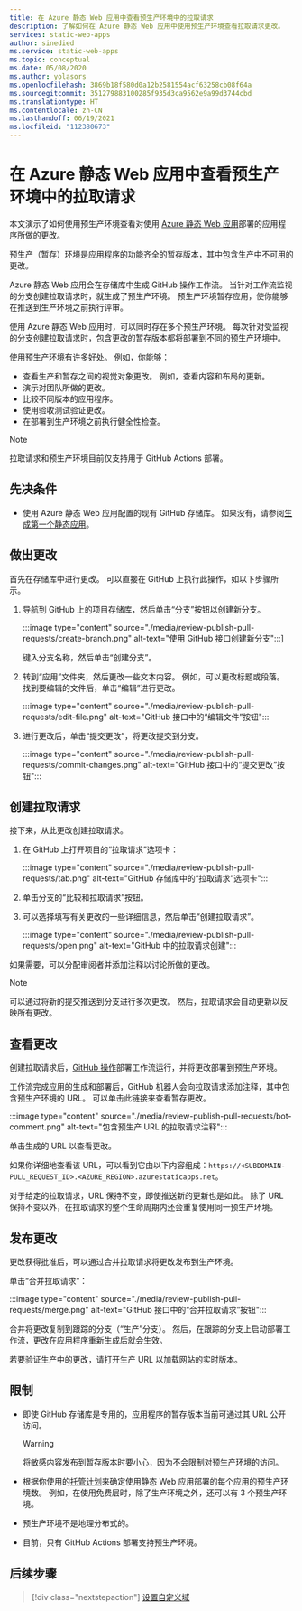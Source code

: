 ```yaml
---
title: 在 Azure 静态 Web 应用中查看预生产环境中的拉取请求
description: 了解如何在 Azure 静态 Web 应用中使用预生产环境查看拉取请求更改。
services: static-web-apps
author: sinedied
ms.service: static-web-apps
ms.topic: conceptual
ms.date: 05/08/2020
ms.author: yolasors
ms.openlocfilehash: 3869b18f580d0a12b2581554acf63258cb08f64a
ms.sourcegitcommit: 351279883100285f935d3ca9562e9a99d3744cbd
ms.translationtype: HT
ms.contentlocale: zh-CN
ms.lasthandoff: 06/19/2021
ms.locfileid: "112380673"
---
```

# <a name="review-pull-requests-in-pre-production-environments-in-azure-static-web-apps"></a>在 Azure 静态 Web 应用中查看预生产环境中的拉取请求

本文演示了如何使用预生产环境查看对使用 [Azure 静态 Web 应用](overview.md)部署的应用程序所做的更改。

预生产（暂存）环境是应用程序的功能齐全的暂存版本，其中包含生产中不可用的更改。

Azure 静态 Web 应用会在存储库中生成 GitHub 操作工作流。 当针对工作流监视的分支创建拉取请求时，就生成了预生产环境。 预生产环境暂存应用，使你能够在推送到生产环境之前执行评审。

使用 Azure 静态 Web 应用时，可以同时存在多个预生产环境。 每次针对受监视的分支创建拉取请求时，包含更改的暂存版本都将部署到不同的预生产环境中。

使用预生产环境有许多好处。 例如，你能够：

- 查看生产和暂存之间的视觉对象更改。 例如，查看内容和布局的更新。
- 演示对团队所做的更改。
- 比较不同版本的应用程序。
- 使用验收测试验证更改。
- 在部署到生产环境之前执行健全性检查。

> [!NOTE]
> 拉取请求和预生产环境目前仅支持用于 GitHub Actions 部署。

## <a name="prerequisites"></a>先决条件

- 使用 Azure 静态 Web 应用配置的现有 GitHub 存储库。 如果没有，请参阅[生成第一个静态应用](getting-started.md)。

## <a name="make-a-change"></a>做出更改

首先在存储库中进行更改。 可以直接在 GitHub 上执行此操作，如以下步骤所示。

1. 导航到 GitHub 上的项目存储库，然后单击“分支”按钮以创建新分支。

    :::image type="content" source="./media/review-publish-pull-requests/create-branch.png" alt-text="使用 GitHub 接口创建新分支":::]

    键入分支名称，然后单击“创建分支”。

1. 转到“应用”文件夹，然后更改一些文本内容。 例如，可以更改标题或段落。 找到要编辑的文件后，单击“编辑”进行更改。

    :::image type="content" source="./media/review-publish-pull-requests/edit-file.png" alt-text="GitHub 接口中的“编辑文件”按钮":::

1. 进行更改后，单击“提交更改”，将更改提交到分支。

    :::image type="content" source="./media/review-publish-pull-requests/commit-changes.png" alt-text="GitHub 接口中的“提交更改”按钮":::

## <a name="create-a-pull-request"></a>创建拉取请求

接下来，从此更改创建拉取请求。

1. 在 GitHub 上打开项目的“拉取请求”选项卡：

    :::image type="content" source="./media/review-publish-pull-requests/tab.png" alt-text="GitHub 存储库中的“拉取请求”选项卡":::

1. 单击分支的“比较和拉取请求”按钮。

1. 可以选择填写有关更改的一些详细信息，然后单击“创建拉取请求”。

    :::image type="content" source="./media/review-publish-pull-requests/open.png" alt-text="GitHub 中的拉取请求创建":::

如果需要，可以分配审阅者并添加注释以讨论所做的更改。

> [!NOTE]
> 可以通过将新的提交推送到分支进行多次更改。 然后，拉取请求会自动更新以反映所有更改。

## <a name="review-changes"></a>查看更改

创建拉取请求后，[GitHub 操作](https://github.com/features/actions)部署工作流运行，并将更改部署到预生产环境。

工作流完成应用的生成和部署后，GitHub 机器人会向拉取请求添加注释，其中包含预生产环境的 URL。 可以单击此链接来查看暂存更改。

:::image type="content" source="./media/review-publish-pull-requests/bot-comment.png" alt-text="包含预生产 URL 的拉取请求注释":::

单击生成的 URL 以查看更改。

如果你详细地查看该 URL，可以看到它由以下内容组成：`https://<SUBDOMAIN-PULL_REQUEST_ID>.<AZURE_REGION>.azurestaticapps.net`。

对于给定的拉取请求，URL 保持不变，即使推送新的更新也是如此。 除了 URL 保持不变以外，在拉取请求的整个生命周期内还会重复使用同一预生产环境。

## <a name="publish-changes"></a>发布更改

更改获得批准后，可以通过合并拉取请求将更改发布到生产环境。

单击“合并拉取请求”：

:::image type="content" source="./media/review-publish-pull-requests/merge.png" alt-text="GitHub 接口中的“合并拉取请求”按钮":::

合并将更改复制到跟踪的分支（“生产”分支）。 然后，在跟踪的分支上启动部署工作流，更改在应用程序重新生成后就会生效。

若要验证生产中的更改，请打开生产 URL 以加载网站的实时版本。

## <a name="limitations"></a>限制

- 即使 GitHub 存储库是专用的，应用程序的暂存版本当前可通过其 URL 公开访问。

    > [!WARNING]
    > 将敏感内容发布到暂存版本时要小心，因为不会限制对预生产环境的访问。

- 根据你使用的[托管计划](plans.md)来确定使用静态 Web 应用部署的每个应用的预生产环境数。 例如，在使用免费层时，除了生产环境之外，还可以有 3 个预生产环境。

- 预生产环境不是地理分布式的。

- 目前，只有 GitHub Actions 部署支持预生产环境。

## <a name="next-steps"></a>后续步骤

> [!div class="nextstepaction"]
> [设置自定义域](custom-domain.md)
